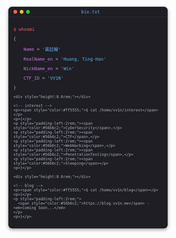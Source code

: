 <div style="background-color:#1e1e24; color:#abb2bf; font-family:monospace; border-radius:12px; overflow:hidden; box-shadow:0 4px 12px rgba(0,0,0,0.4);">

  <!-- header -->
  <div style="display:flex; align-items:center; justify-content:space-between; padding:0.5rem 1rem; border-bottom:1px solid #333;">
    <div style="display:flex; gap:0.5rem;">
      <span style="width:12px; height:12px; border-radius:50%; background:#ff5f56; display:inline-block;"></span>
      <span style="width:12px; height:12px; border-radius:50%; background:#ffbd2e; display:inline-block;"></span>
      <span style="width:12px; height:12px; border-radius:50%; background:#27c93f; display:inline-block;"></span>
    </div>
    <span style="font-size:14px; color:#61afef;">bio.txt</span>
    <div style="width:36px;"></div>
  </div>

  <!-- body -->
  <div style="padding:1rem;">
    <!-- whoami -->
    <p><span style="color:#ff5555;">$ whoami</span></p>
    <p>{</p>
    <p style="padding-left:2rem;"><span style="color:#c678dd;">Name</span> = <span style="color:#61afef;">'黃廷翰'</span></p>
    <p style="padding-left:2rem;"><span style="color:#c678dd;">RealName_en</span> = <span style="color:#61afef;">'Huang, Ting-Han'</span></p>
    <p style="padding-left:2rem;"><span style="color:#c678dd;">NickName_en</span> = <span style="color:#61afef;">'Win'</span></p>
    <p style="padding-left:2rem;"><span style="color:#c678dd;">CTF_ID</span> = <span style="color:#61afef;">'VV1N'</span></p>
    <p>}</p>

    <div style="height:0.6rem;"></div>

    <!-- interest -->
    <p><span style="color:#ff5555;">$ cat /home/vv1n/interest</span></p>
    <p>{</p>
    <p style="padding-left:2rem;"><span style="color:#56b6c2;">CyberSecurity</span>,</p>
    <p style="padding-left:2rem;"><span style="color:#56b6c2;">CTF</span>,</p>
    <p style="padding-left:2rem;"><span style="color:#56b6c2;">WebHacking</span>,</p>
    <p style="padding-left:2rem;"><span style="color:#56b6c2;">PenetrationTesting</span>,</p>
    <p style="padding-left:2rem;"><span style="color:#56b6c2;">Sleeping</span></p>
    <p>}</p>

    <div style="height:0.6rem;"></div>

    <!-- blog -->
    <p><span style="color:#ff5555;">$ cat /home/vv1n/blog</span></p>
    <p>{</p>
    <p style="padding-left:2rem;">
      <span style="color:#56b6c2;">https://blog.vv1n.me</span> - <em>Coming Soon...</em>
    </p>
    <p>}</p>
  </div>
</div>